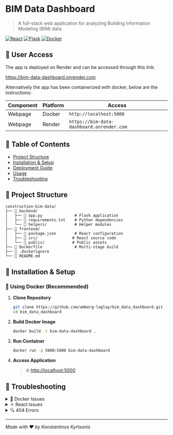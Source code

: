 # BIM Data Dashboard

> A full-stack web application for analyzing Building Information Modeling (BIM) data.

[![React](https://img.shields.io/badge/Frontend-React-blue)](https://reactjs.org/)
[![Flask](https://img.shields.io/badge/Backend-Flask-green)](https://flask.palletsprojects.com/)
[![Docker](https://img.shields.io/badge/Container-Docker-blue)](https://www.docker.com/)

## 🔑 User Access

The app is deployed on Render and can be accessed through this link:

https://bim-data-dashboard.onrender.com

Alternatively the app has been containerized with docker, below are the instructions:

| Component | Platform | Access |
|-----------|----------|---------|
| Webpage | Docker | `http://localhost:5000` |
| Webpage | Render | `https://bim-data-dashboard.onrender.com` |

## 📑 Table of Contents

- [Project Structure](#-project-structure)
- [Installation & Setup](#-installation--setup)
- [Deployment Guide](#-deployment-guide)
- [Usage](#-usage)
- [Troubleshooting](#-troubleshooting)

## 📁 Project Structure

```tree
construction-bim-data/
├── 📂 backend/
│   ├── 📜 app.py              # Flask application
│   ├── 📜 requirements.txt    # Python dependencies
│   └── 📂 helpers/            # Helper modules
├── 📂 frontend/
│   ├── 📜 package.json        # React configuration
│   ├── 📂 src/               # React source code
│   └── 📂 public/            # Public assets
├── 🐳 Dockerfile              # Multi-stage build
├── 📝 .dockerignore
└── 📖 README.md
```

## 🚀 Installation & Setup

### 🐳 Using Docker (Recommended)

1. **Clone Repository**
   ```bash
   git clone https://github.com/amberg-loglay/bim_data_dashboard.git
   cd bim_data_dashboard
   ```

2. **Build Docker Image**
   ```bash
   docker build -t bim-data-dashboard .
   ```

3. **Run Container**
   ```bash
   docker run -p 5000:5000 bim-data-dashboard
   ```

4. **Access Application**
   > 🌐 [http://localhost:5000](http://localhost:5000)

## 🔧 Troubleshooting

<details>
<summary>🐳 Docker Issues</summary>

```bash
# Clean build
docker build --no-cache -t construction-bim-data .
```
</details>

<details>
<summary>⚛️ React Issues</summary>

- Check `package.json` dependencies
- Verify module imports
</details>

<details>
<summary>🔍 404 Errors</summary>

- Verify static file configuration
- Check build paths
</details>

---
*Made with ❤️ by Konstantinos Kyrtsonis*
